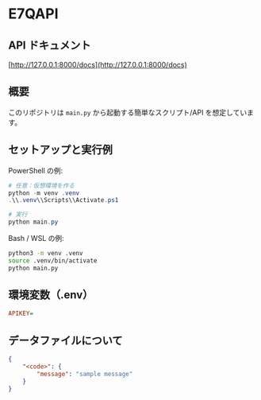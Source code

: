 # E7QAPI

## API ドキュメント

[http://127.0.0.1:8000/docs](http://127.0.0.1:8000/docs)

## 概要

このリポジトリは `main.py` から起動する簡単なスクリプト/API を想定しています。

## セットアップと実行例

PowerShell の例:

```powershell
# 任意：仮想環境を作る
python -m venv .venv
.\\.venv\\Scripts\\Activate.ps1

# 実行
python main.py
```

Bash / WSL の例:

```bash
python3 -m venv .venv
source .venv/bin/activate
python main.py
```

## 環境変数（.env）

```ini
APIKEY=
```

## データファイルについて

```json
{
    "<code>": {
        "message": "sample message"
    }
}
```
